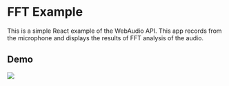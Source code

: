 # FFT Example
This is a simple React example of the WebAudio API. This
app records from the microphone and displays the results
of FFT analysis of the audio.

## Demo
![](fft.gif)
